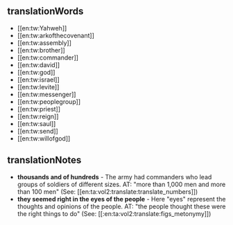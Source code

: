 ## translationWords

* [[en:tw:Yahweh]]
* [[en:tw:arkofthecovenant]]
* [[en:tw:assembly]]
* [[en:tw:brother]]
* [[en:tw:commander]]
* [[en:tw:david]]
* [[en:tw:god]]
* [[en:tw:israel]]
* [[en:tw:levite]]
* [[en:tw:messenger]]
* [[en:tw:peoplegroup]]
* [[en:tw:priest]]
* [[en:tw:reign]]
* [[en:tw:saul]]
* [[en:tw:send]]
* [[en:tw:willofgod]]

## translationNotes

* **thousands and of hundreds** - The army had commanders who lead groups of soldiers of different sizes. AT: "more than 1,000 men and more than 100 men"  (See: [[en:ta:vol2:translate:translate_numbers]])
* **they seemed right in the eyes of the people** - Here "eyes" represent the thoughts and opinions of the people. AT: "the people thought these were the right things to do" (See: [[:en:ta:vol2:translate:figs_metonymy]])
